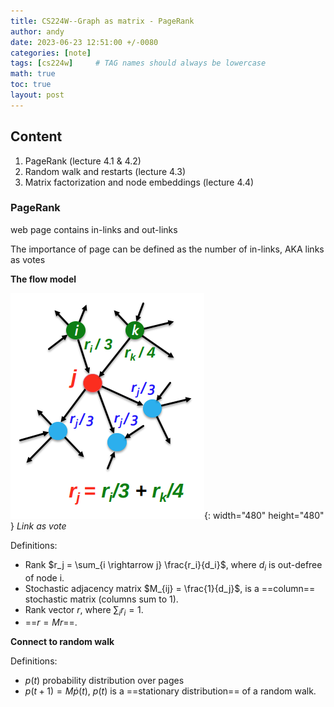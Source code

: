 ```yaml
---
title: CS224W--Graph as matrix - PageRank
author: andy
date: 2023-06-23 12:51:00 +/-0080
categories: [note]
tags: [cs224w]     # TAG names should always be lowercase
math: true
toc: true
layout: post
---
```


## Content
1. PageRank (lecture 4.1 & 4.2)
2. Random walk and restarts  (lecture 4.3)
3. Matrix factorization and node embeddings (lecture 4.4)

### PageRank

web page contains in-links and out-links

The importance of page can be defined as the number of in-links, AKA links as votes

**The flow model** 

![Desktop View](/assets/img/post/2023-06-23-linkasvote.png){: width="480" height="480" }
_Link as vote_

Definitions:
 - Rank $r_j = \sum_{i \rightarrow j} \frac{r_i}{d_i}$, where $d_i$ is out-defree of node i.
 - Stochastic adjacency matrix $M_{ij} = \frac{1}{d_j}$, is a ==column== stochastic matrix (columns sum to 1).
 - Rank vector $r$, where $\sum_i r_i = 1$.
 - ==$r = M r$==.

**Connect to random walk**

Definitions:
 - $p(t)$ probability distribution over pages
 - $p(t+1) = M \dot p(t)$, $p(t)$ is a ==stationary distribution== of a random walk.
